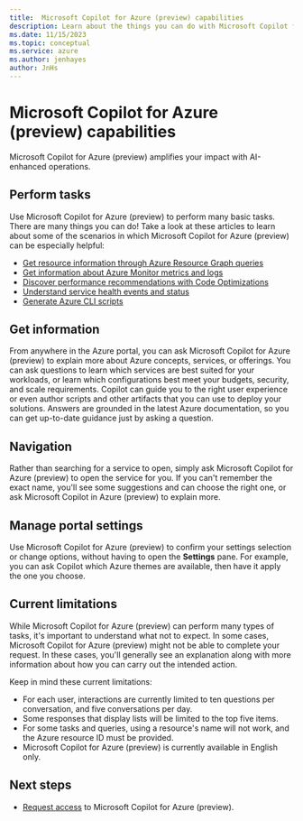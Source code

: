 ```yaml
---
title:  Microsoft Copilot for Azure (preview) capabilities
description: Learn about the things you can do with Microsoft Copilot for Azure (preview).
ms.date: 11/15/2023
ms.topic: conceptual
ms.service: azure
ms.author: jenhayes
author: JnHs
---
```


# Microsoft Copilot for Azure (preview) capabilities

Microsoft Copilot for Azure (preview) amplifies your impact with AI-enhanced operations.

## Perform tasks

Use Microsoft Copilot for Azure (preview) to perform many basic tasks. There are many things you can do! Take a look at these articles to learn about some of the scenarios in which Microsoft Copilot for Azure (preview) can be especially helpful:

- [Get resource information through Azure Resource Graph queries](get-information-resource-graph.md)
- [Get information about Azure Monitor metrics and logs](get-monitoring-information.md)
- [Discover performance recommendations with Code Optimizations](optimize-code-application-insights.md)
- [Understand service health events and status](understand-service-health.md)
- [Generate Azure CLI scripts](generate-cli-scripts.md)

## Get information

From anywhere in the Azure portal, you can ask Microsoft Copilot for Azure (preview) to explain more about Azure concepts, services, or offerings. You can ask questions to learn which services are best suited for your workloads, or learn which configurations best meet your budgets, security, and scale requirements. Copilot can guide you to the right user experience or even author scripts and other artifacts that you can use to deploy your solutions. Answers are grounded in the latest Azure documentation, so you can get up-to-date guidance just by asking a question.

## Navigation

Rather than searching for a service to open, simply ask Microsoft Copilot for Azure (preview) to open the service for you. If you can't remember the exact name, you'll see some suggestions and can choose the right one, or ask Microsoft Copilot in Azure (preview) to explain more.

## Manage portal settings

Use Microsoft Copilot for Azure (preview) to confirm your settings selection or change options, without having to open the **Settings** pane. For example, you can ask Copilot which Azure themes are available, then have it apply the one you choose.

## Current limitations

While Microsoft Copilot for Azure (preview) can perform many types of tasks, it's important to understand what not to expect. In some cases, Microsoft Copilot for Azure (preview) might not be able to complete your request. In these cases, you'll generally see an explanation along with more information about how you can carry out the intended action.

Keep in mind these current limitations:

- For each user, interactions are currently limited to ten questions per conversation, and five conversations per day.
- Some responses that display lists will be limited to the top five items.
- For some tasks and queries, using a resource's name will not work, and the Azure resource ID must be provided.
- Microsoft Copilot for Azure (preview) is currently available in English only.

## Next steps

- [Request access](https://aka.ms/MSCopilotforAzurePreview) to Microsoft Copilot for Azure (preview).
